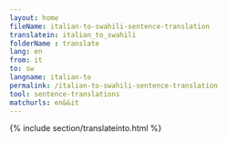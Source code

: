 ```yaml
---
layout: home
fileName: italian-to-swahili-sentence-translation
translatein: italian_to_swahili
folderName : translate
lang: en
from: it
to: sw
langname: italian-to
permalink: /italian-to-swahili-sentence-translation
tool: sentence-translations
matchurls: en&&it
---
```

{% include section/translateinto.html %}
